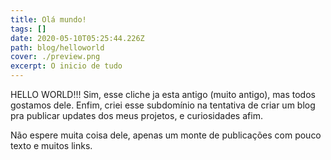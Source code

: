 ```yaml
---
title: Olá mundo!
tags: []
date: 2020-05-10T05:25:44.226Z
path: blog/helloworld
cover: ./preview.png
excerpt: O inicio de tudo
---
```


HELLO WORLD!!! Sim, esse cliche ja esta antigo (muito antigo), mas todos gostamos dele. Enfim, criei esse subdomínio na tentativa de criar um blog pra publicar updates dos meus projetos, e curiosidades afim.

Não espere muita coisa dele, apenas um monte de publicações com pouco texto e muitos links.
